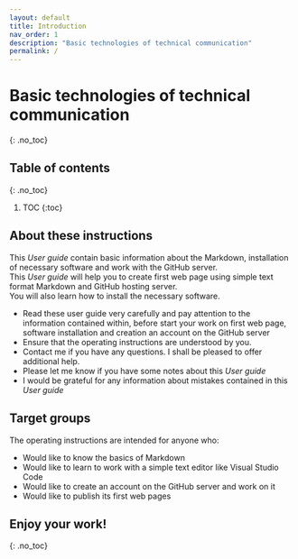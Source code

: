```yaml
---
layout: default
title: Introduction
nav_order: 1
description: "Basic technologies of technical communication"
permalink: /
---
```


# Basic technologies of technical communication
{: .no_toc}


## Table of contents
{: .no_toc}

1. TOC
{:toc}


## About these instructions
This *User guide* contain basic information about the Markdown, installation of necessary software and work with the GitHub server.  
This *User guide* will help you to create first web page using simple text format Markdown and GitHub hosting server.  
You will also learn how to install the necessary software.  

* Read these user guide very carefully and pay attention to the information contained within, before start your work on first web page, software installation and creation an account on the GitHub server
* Ensure that the operating instructions are understood by you.
* Contact me if you have any questions. I shall be pleased to offer additional help.
* Please let me know if you have some notes about this *User guide*
* I would be grateful for any information about mistakes contained in this *User guide*

## Target groups
The operating instructions are intended for anyone who:
* Would like to know the basics of Markdown 
* Would like to learn to work with a simple text editor like Visual Studio Code
* Would like to create an account on the GitHub server and work on it
* Would like to publish its first web pages

## Enjoy your work!
{: .no_toc}









